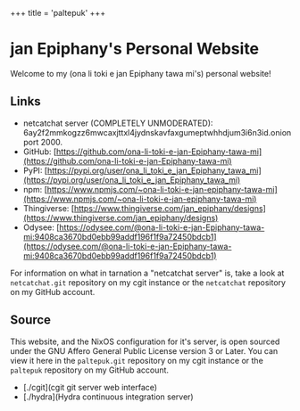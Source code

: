 +++
title = 'paltepuk'
+++

# jan Epiphany's Personal Website

Welcome to my (ona li toki e jan Epiphany tawa mi's) personal website!

## Links

- netcatchat server (COMPLETELY UNMODERATED): 6ay2f2mmkogzz6mwcaxjttxl4jydnskavfaxgumeptwhhdjum3i6n3id.onion port 2000.
- GitHub: [https://github.com/ona-li-toki-e-jan-Epiphany-tawa-mi](https://github.com/ona-li-toki-e-jan-Epiphany-tawa-mi)
- PyPI: [https://pypi.org/user/ona_li_toki_e_jan_Epiphany_tawa_mi](https://pypi.org/user/ona_li_toki_e_jan_Epiphany_tawa_mi)
- npm: [https://www.npmjs.com/~ona-li-toki-e-jan-epiphany-tawa-mi](https://www.npmjs.com/~ona-li-toki-e-jan-epiphany-tawa-mi)
- Thingiverse: [https://www.thingiverse.com/jan_epiphany/designs](https://www.thingiverse.com/jan_epiphany/designs)
- Odysee: [https://odysee.com/@ona-li-toki-e-jan-Epiphany-tawa-mi:9408ca3670bd0ebb99addf196f1f9a72450bdcb1](https://odysee.com/@ona-li-toki-e-jan-Epiphany-tawa-mi:9408ca3670bd0ebb99addf196f1f9a72450bdcb1)

For information on what in tarnation a "netcatchat server" is, take a look at
`netcatchat.git` repository on my cgit instance or the `netcatchat` repository
on my GitHub account.

## Source

This website, and the NixOS configuration for it's server, is open sourced under
the GNU Affero General Public License version 3 or Later. You can view it here
in the `paltepuk.git` repository on my cgit instance or the `paltepuk`
repository on my GitHub account.


- [./cgit](cgit git server web interface)
- [./hydra](Hydra continuous integration server)
